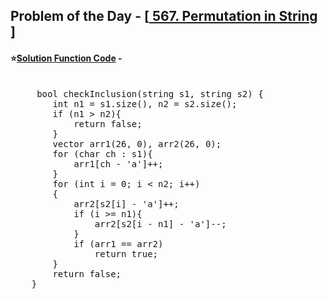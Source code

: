## Problem of the Day - [<a href="https://leetcode.com/problems/permutation-in-string/"> 567. Permutation in String </a>]


#### ⭐<ins>Solution Function Code</ins> -
<pre>

     bool checkInclusion(string s1, string s2) {
        int n1 = s1.size(), n2 = s2.size();
        if (n1 > n2){
            return false;
        }
        vector<int> arr1(26, 0), arr2(26, 0);
        for (char ch : s1){
            arr1[ch - 'a']++;
        }
        for (int i = 0; i < n2; i++)
        {
            arr2[s2[i] - 'a']++;
            if (i >= n1){
                arr2[s2[i - n1] - 'a']--;
            }
            if (arr1 == arr2)
                return true;
        }
        return false;
    }
</pre>
